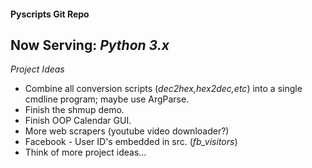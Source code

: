 <!---
README.md - "pyscripts" git repository
- using html tags
http://github.com/user5260/pyscripts/README.md
--->
#### Pyscripts Git Repo
**Now Serving:** *Python 3.x*
---
*Project Ideas*
- Combine all conversion scripts (*dec2hex,hex2dec,etc*) into a single cmdline program; maybe use ArgParse.
- Finish the shmup demo.
- Finish OOP Calendar GUI.
- More web scrapers (youtube video downloader?)
- Facebook - User ID's embedded in src. (*fb_visitors*)
- Think of more project ideas...